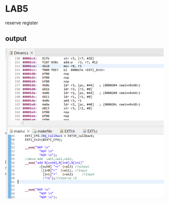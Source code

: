 # LAB5
reserve register

## output
![gitHub](https://github.com/ismailTareq/embedded_systems_online_diploma_eng_Keroles/blob/main/Mastering%20ARM%20CortexM3%204/2.session3(Inline%20Assembly)/lab5/register%20reserved.png)

